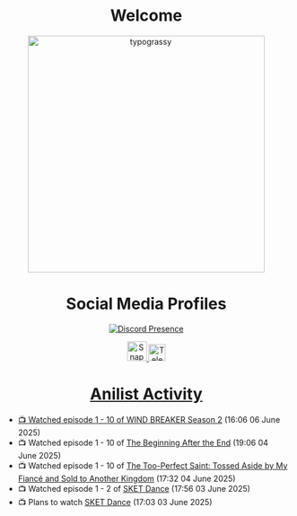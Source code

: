 <div align="center">

# Welcome
<a href="https://github.com/kawarimidoll/typograssy">
    <img alt="typograssy" src="https://typograssy.deno.dev/api?text=%E3%82%88%E3%81%86%E3%81%93%E3%81%9D%E3%81%BF%E3%81%AA%E3%81%95%E3%82%93%20-%20Sheby--&&l0=none&l1=82d9d0&l2=027353&l3=038c4c&l4=01402e&bg=none&frame=none&speed=100&comment=" width="421.99">
</a>

</div>

<div align="center">

# Social Media Profiles

[![Discord Presence](https://lanyard.cnrad.dev/api/612532963938271232)](https://discord.com/users/612532963938271232)


<a href="https://www.snapchat.com/add/a.sheby" title="Snapchat Profile">
    <img src="https://www.freepnglogos.com/uploads/snapchat-logo-png-0.png" width="35" alt="Snapchat Logo" />


<a href="https://t.me/ASheby" title="Telegram Profile">
    <img src="https://www.freepnglogos.com/uploads/telegram-logo-png-0.png" width="30" alt="Telegram Logo" />


</div>

<div align="center">

# Anilist Activity

</div>

<!-- ANILIST_ACTIVITY:start -->

-   📺 Watched episode 1 - 10 of [WIND BREAKER Season 2](https://anilist.co/anime/178680) (16:06 06 June 2025)
-   📺 Watched episode 1 - 10 of [The Beginning After the End](https://anilist.co/anime/183161) (19:06 04 June 2025)
-   📺 Watched episode 1 - 10 of [The Too-Perfect Saint: Tossed Aside by My Fiancé and Sold to Another Kingdom](https://anilist.co/anime/183275) (17:32 04 June 2025)
-   📺 Watched episode 1 - 2 of [SKET Dance](https://anilist.co/anime/9863) (17:56 03 June 2025)
-   📺 Plans to watch [SKET Dance](https://anilist.co/anime/9863) (17:03 03 June 2025)

<!-- ANILIST_ACTIVITY:end -->
